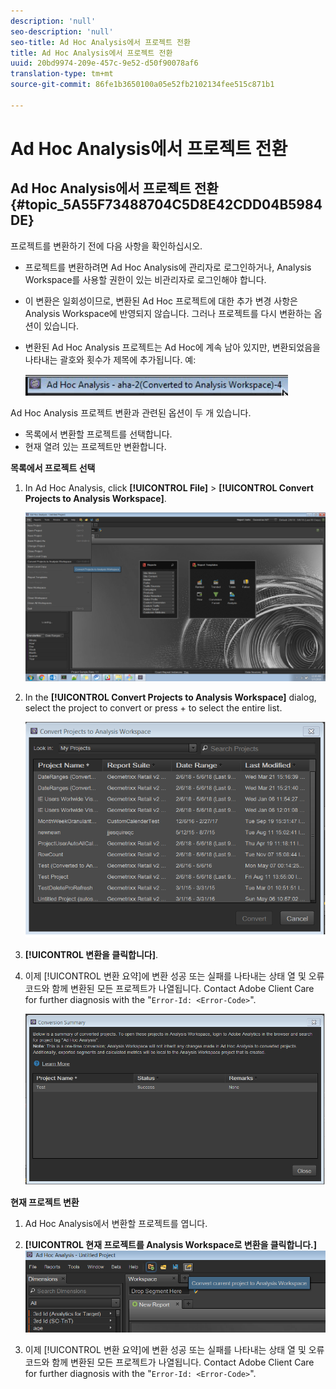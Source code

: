 ```yaml
---
description: 'null'
seo-description: 'null'
seo-title: Ad Hoc Analysis에서 프로젝트 전환
title: Ad Hoc Analysis에서 프로젝트 전환
uuid: 20bd9974-209e-457c-9e52-d50f90078af6
translation-type: tm+mt
source-git-commit: 86fe1b3650100a05e52fb2102134fee515c871b1

---
```



# Ad Hoc Analysis에서 프로젝트 전환

## Ad Hoc Analysis에서 프로젝트 전환 {#topic_5A55F73488704C5D8E42CDD04B5984DE}

프로젝트를 변환하기 전에 다음 사항을 확인하십시오.

* 프로젝트를 변환하려면 Ad Hoc Analysis에 관리자로 로그인하거나, Analysis Workspace를 사용할 권한이 있는 비관리자로 로그인해야 합니다.
* 이 변환은 일회성이므로, 변환된 Ad Hoc 프로젝트에 대한 추가 변경 사항은 Analysis Workspace에 반영되지 않습니다. 그러나 프로젝트를 다시 변환하는 옵션이 있습니다.
* 변환된 Ad Hoc Analysis 프로젝트는 Ad Hoc에 계속 남아 있지만, 변환되었음을 나타내는 괄호와 횟수가 제목에 추가됩니다. 예:

   ![](assets/aha_title_converted.png)

Ad Hoc Analysis 프로젝트 변환과 관련된 옵션이 두 개 있습니다.

* 목록에서 변환할 프로젝트를 선택합니다.
* 현재 열려 있는 프로젝트만 변환합니다.

**목록에서 프로젝트 선택**

1. In Ad Hoc Analysis, click **[!UICONTROL File]** &gt; **[!UICONTROL Convert Projects to Analysis Workspace]**.

   ![](assets/aha2aw_convert.png)

1. In the **[!UICONTROL Convert Projects to Analysis Workspace]** dialog, select the project to convert or press  +  to select the entire list.

   ![](assets/aha2aw_projects.png)

1. **[!UICONTROL 변환을 클릭합니다]**.
1. 이제 [!UICONTROL 변환 요약]에 변환 성공 또는 실패를 나타내는 상태 열 및 오류 코드와 함께 변환된 모든 프로젝트가 나열됩니다. Contact Adobe Client Care for further diagnosis with the "`Error-Id: <Error-Code>`".

   ![](assets/export_summary.png)

**현재 프로젝트 변환**

1. Ad Hoc Analysis에서 변환할 프로젝트를 엽니다.
1. **[!UICONTROL 현재 프로젝트를 Analysis Workspace로 변환을 클릭합니다.]** ![](assets/export_current.png)

1. 이제 [!UICONTROL 변환 요약]에 변환 성공 또는 실패를 나타내는 상태 열 및 오류 코드와 함께 변환된 모든 프로젝트가 나열됩니다. Contact Adobe Client Care for further diagnosis with the "`Error-Id: <Error-Code>`".
